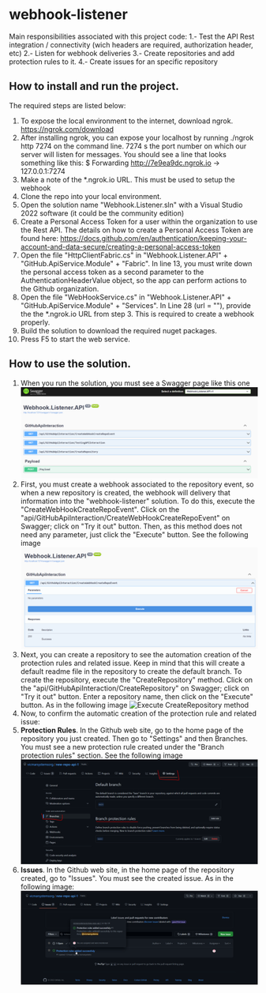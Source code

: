 # webhook-listener
Main responsibilities associated with this project code:
1.- Test the API Rest integration / connectivity (wich headers are required, authorization header, etc)
2.- Listen for webhook deliveries
3.- Create repositories and add protection rules to it.
4.- Create issues for an specific repository

## How to install and run the project.
The required steps are listed below:
1. To expose the local environment to the internet, download ngrok. https://ngrok.com/download
2. After installing ngrok, you can expose your localhost by running ./ngrok http 7274 on the command line. 7274 s the port number on which our server will listen for messages. You should see a line that looks something like this: $ Forwarding    http://7e9ea9dc.ngrok.io -> 127.0.0.1:7274
3. Make a note of the *.ngrok.io URL. This must be used to setup the webhook
4. Clone the repo into your local environment.
5. Open the solution name "Webhook.Listener.sln" with a Visual Studio 2022 software (it could be the community edition)
6. Create a Personal Access Token for a user within the organization to use the Rest API. The details on how to create a Personal Access Token are found here: https://docs.github.com/en/authentication/keeping-your-account-and-data-secure/creating-a-personal-access-token
7. Open the file "HttpClientFabric.cs" in "Webhook.Listener.API" + "GitHub.ApiService.Module" + "Fabric". In line 13, you must write down the personal access token as a second parameter to the AuthenticationHeaderValue object, so the app can perform actions to the Github organization.
8. Open the file "WebHookService.cs" in "Webhook.Listener.API" + "GitHub.ApiService.Module" + "Services". In Line 28 (url = ""), provide the the *.ngrok.io URL from step 3. This is required to create a webhook properly.
9. Build the solution to download the required nuget packages.
10. Press F5 to start the web service.

## How to use the solution.
1. When you run the solution, you must see a Swagger page like this one
![Swagger Home](https://github.com/vicmarsystemsorg/webhook-listener/blob/main/Reference_Images/Swagger_Home.PNG)
2. First, you must create a webhook associated to the repository event, so when a new repository is created, the webhook will delivery that information into the "webhook-listener" solution.
To do this, execute the "CreateWebHookCreateRepoEvent". Click on the "api/GitHubApiInteraction/CreateWebHookCreateRepoEvent" on Swagger; click on "Try it out" button. Then, as this method does not need any parameter, just click the "Execute" button. See the following image
![Execute CreateWebHookCreateRepoEvent method](https://github.com/vicmarsystemsorg/webhook-listener/blob/main/Reference_Images/CreateWebHookCreateRepoEvent_Execute.PNG)
3. Next, you can create a repository to see the automation creation of the protection rules and related issue. Keep in mind that this will create a default readme file in the repository to create the default branch.
To create the repository, execute the "CreateRepository" method. Click on the "api/GitHubApiInteraction/CreateRepository" on Swagger; click on "Try it out" button. Enter a repository name, then click on the "Execute" button. As in the following image
![Execute CreateRepository method](https://github.com/vicmarsystemsorg/webhook-listener/blob/main/Reference_Images/CreateRepository.PNG)
4. Now, to confirm the automatic creation of the protection rule and related issue:
5. **Protection Rules**. In the Github web site, go to the home page of the repository you just created. Then go to "Settings" and then Branches. You must see a new protection rule created under the "Branch protection rules" section. See the following image
![Branch Protection Rules](https://github.com/vicmarsystemsorg/webhook-listener/blob/main/Reference_Images/Branch_Protection_Rules.PNG)
6. **Issues**. In the Github web site, in the home page of the repository created, go to "Issues". You must see the created issue. As in the following image:
![Issues](https://github.com/vicmarsystemsorg/webhook-listener/blob/main/Reference_Images/Issues.png)